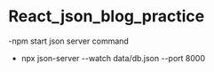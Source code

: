 # React_json_blog_practice
-npm start
json server command
-  npx json-server --watch data/db.json --port 8000
